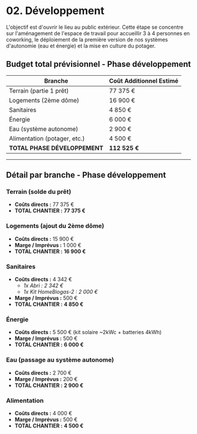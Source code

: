 # 02. Développement

L'objectif est d'ouvrir le lieu au public extérieur. Cette étape se concentre sur l'aménagement de l'espace de travail pour accueillir 3 à 4 personnes en coworking, le déploiement de la première version de nos systèmes d'autonomie (eau et énergie) et la mise en culture du potager.

## Budget total prévisionnel - Phase développement

| Branche                            | Coût Additionnel Estimé |
| ----------------------------------- | ----------------------- |
| Terrain (partie 1 prêt)             | 77 375 €                |
| Logements (2ème dôme)               | 16 900 €                |
| Sanitaires                          | 4 850 €                 |
| Énergie                             | 6 000 €                 |
| Eau (système autonome)              | 2 900 €                 |
| Alimentation (potager, etc.)        | 4 500 €                 |
| **TOTAL PHASE DÉVELOPPEMENT**       | **112 525 €**           |

---

## Détail par branche - Phase développement

### Terrain (solde du prêt)
- **Coûts directs :** 77 375 €
- **TOTAL CHANTIER :** **77 375 €**

### Logements (ajout du 2ème dôme)
- **Coûts directs :** 15 900 €
- **Marge / Imprévus :** 1 000 €
- **TOTAL CHANTIER :** **16 900 €**

### Sanitaires
- **Coûts directs :** 4 342 €
  - *1x Abri : 2 342 €*
  - *1x Kit HomeBiogas-2 : 2 000 €*
- **Marge / Imprévus :** 500 €
- **TOTAL CHANTIER :** **4 850 €**

### Énergie
- **Coûts directs :** 5 500 € (kit solaire ~2kWc + batteries 4kWh)
- **Marge / Imprévus :** 500 €
- **TOTAL CHANTIER :** **6 000 €**

### Eau (passage au système autonome)
- **Coûts directs :** 2 700 €
- **Marge / Imprévus :** 200 €
- **TOTAL CHANTIER :** **2 900 €**

### Alimentation
- **Coûts directs :** 4 000 €
- **Marge / Imprévus :** 500 €
- **TOTAL CHANTIER :** **4 500 €** 